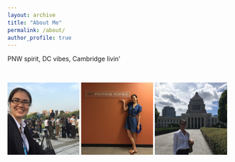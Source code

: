 ```yaml
---
layout: archive
title: "About Me"
permalink: /about/
author_profile: true
---
```


PNW spirit, DC vibes, Cambridge livin'


&nbsp;

 <p float="left">
  <img src="/images/hiroshima.jpg" width="32%" />
  <img src="/images/mit.jpg" width="32%" />
  <img src="/images/diet.jpg" width="32%" /> 
</p>

